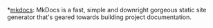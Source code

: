 <!--
Footnotes for abbreviations and glossary

https://squidfunk.github.io/mkdocs-material/reference/abbreviations/#adding-abbreviations
-->

*[mkdocs]: MkDocs is a fast, simple and downright gorgeous static site generator that's geared towards building project documentation.

[mkdocs]: https://www.mkdocs.org/
